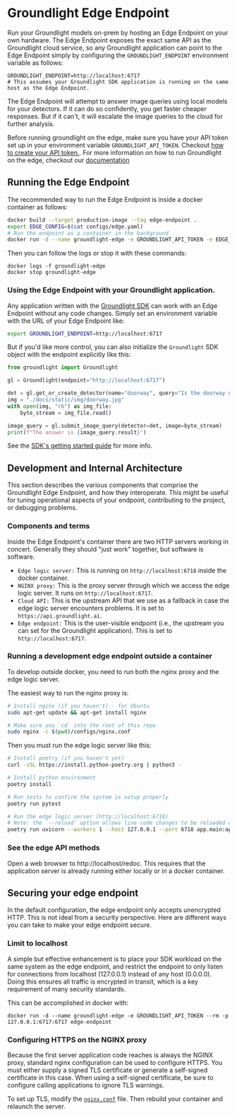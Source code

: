 # Groundlight Edge Endpoint

Run your Groundlight models on-prem by hosting an Edge Endpoint on your own hardware.  The Edge Endpoint exposes the exact same API as the Groundlight cloud service, so any Groundlight application can point to the Edge Endpoint simply by configuring the `GROUNDLIGHT_ENDPOINT` environment variable as follows:

```
GROUNDLIGHT_ENDPOINT=http://localhost:6717
# This assumes your Groundlight SDK application is running on the same host as the Edge Endpoint.
```

The Edge Endpoint will attempt to answer image queries using local models for your detectors.  If it can do so confidently, you get faster cheaper responses.  But if it can't, it will escalate the image queries to the cloud for further analysis.

Before running groundlight on the edge, make
sure you have your API token set up in your environment variable 
`GROUNDLIGHT_API_TOKEN`. Checkout [how to create your API token.](https://code.groundlight.ai/python-sdk/docs/getting-started/api-tokens). For more information on 
how to run Groundlight on the edge, checkout our [documentation](https://code.groundlight.ai/python-sdk/docs/building-applications/edge)

## Running the Edge Endpoint

The recommended way to run the Edge Endpoint is inside a docker container as follows:

```bash
docker build --target production-image --tag edge-endpoint .
export EDGE_CONFIG=$(cat configs/edge.yaml)
# Run the endpoint as a container in the background
docker run -d --name groundlight-edge -e GROUNDLIGHT_API_TOKEN -e EDGE_CONFIG --rm -p 6717:6717 edge-endpoint
```

Then you can follow the logs or stop it with these commands:

```
docker logs -f groundlight-edge
docker stop groundlight-edge
```

### Using the Edge Endpoint with your Groundlight application.

Any application written with the [Groundlight SDK](https://pypi.org/project/groundlight/) can work with an Edge Endpoint without any code changes.  Simply set an environment variable with the URL of your Edge Endpoint like:

```bash
export GROUNDLIGHT_ENDPOINT=http://localhost:6717
```

But if you'd like more control, you can also initialize the `Groundlight` SDK object with the endpoint explicitly like this:

```python
from groundlight import Groundlight

gl = Groundlight(endpoint="http://localhost:6717")

det = gl.get_or_create_detector(name="doorway", query="Is the doorway open?")
img = "./docs/static/img/doorway.jpg"  
with open(img, "rb") as img_file:
    byte_stream = img_file.read()

image_query = gl.submit_image_query(detector=det, image=byte_stream)
print(f"The answer is {image_query.result}")
```

See the [SDK's getting started guide](https://code.groundlight.ai/python-sdk/docs/getting-started) for more info.

## Development and Internal Architecture

This section describes the various components that comprise the Groundlight Edge Endpoint, and how they interoperate.
This might be useful for tuning operational aspects of your endpoint, contributing to the project, or debugging problems.

### Components and terms

Inside the Edge Endpoint's container there are two HTTP servers working in concert.  Generally they should "just work" together, but software is software.

* `Edge logic server:` This is running on `http://localhost:6718` inside the docker container. 
* `NGINX proxy:` This is the proxy server through which we access the edge logic server. It runs on `http://localhost:6717`.
* `Cloud API:` This is the upstream API that we use as a fallback in case the edge logic server encounters problems. It is set to `https://api.groundlight.ai`. 
* `Edge endpoint:` This is the user-visible endpoint (i.e., the upstream you can set for the Groundlight application). This is set to `http://localhost:6717`. 


### Running a development edge endpoint outside a container

To develop outside docker, you need to run both the nginx proxy and the edge logic server.

The easiest way to run the nginx proxy is:

```BASH
# Install nginx (if you haven't) - for Ubuntu
sudo apt-get update && apt-get install nginx

# Make sure you `cd` into the root of this repo
sudo nginx -c $(pwd)/configs/nginx.conf
```

Then you must run the edge logic server like this:

```BASH
# Install poetry (if you haven't yet)
curl -sSL https://install.python-poetry.org | python3 -

# Install python environment
poetry install

# Run tests to confirm the system is setup properly
poetry run pytest

# Run the edge logic server (http://localhost:6718)
# Note: the `--reload` option allows live code changes to be reloaded during development
poetry run uvicorn --workers 1 --host 127.0.0.1 --port 6718 app.main:app --reload
```

### See the edge API methods

Open a web browser to http://localhost/redoc. This requires that the application server is already
running either locally or in a docker container. 


## Securing your edge endpoint

In the default configuration, the edge endpoint only accepts unencrypted HTTP.  This is not ideal from a security perspective.
Here are different ways you can take to make your edge endpoint secure.

### Limit to localhost

A simple but effective enhancement is to place your SDK workload on the same system as the edge endpoint, and restrict
the endpoint to only listen for connections from localhost (127.0.0.1) instead of any host (0.0.0.0).  Doing this
ensures all traffic is encrypted in transit, which is a key requirement of many security standards.

This can be accomplished in docker with:

```
docker run -d --name groundlight-edge -e GROUNDLIGHT_API_TOKEN --rm -p 127.0.0.1:6717:6717 edge-endpoint
```

### Configuring HTTPS on the NGINX proxy

Because the first server application code reaches is always the NGINX proxy, standard nginx configuration can be used
to configure HTTPS.  You must either supply a signed TLS certificate or generate a self-signed certificate in this case.
When using a self-signed certificate, be sure to configure calling applications to ignore TLS warnings.

To set up TLS, modify the [`nginx.conf`](./configs/nginx.conf) file.  Then rebuild your container and relaunch the server.

